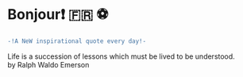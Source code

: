 # Bonjour:exclamation: :fr: :soccer:
``` diff \
-!A NeW inspirational quote every day!- 
```
Life is a succession of lessons which must be lived to be understood. \
by Ralph Waldo Emerson